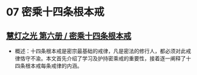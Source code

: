 # 07 密乘十四条根本戒

## [慧灯之光 第六册 / 密乘十四条根本戒](https://www.fohuifayu.com/index.php/huideng-zhiguang/huideng-series/liu-ce/156-a00019)

- 概述：十四条根本戒是密宗最基础的戒律，凡是密法的修行人，都必须对此戒律恪守不渝。本文首先介绍了学习及护持密乘戒的重要性，接着逐一阐释了十四条根本戒每条戒律的内涵。